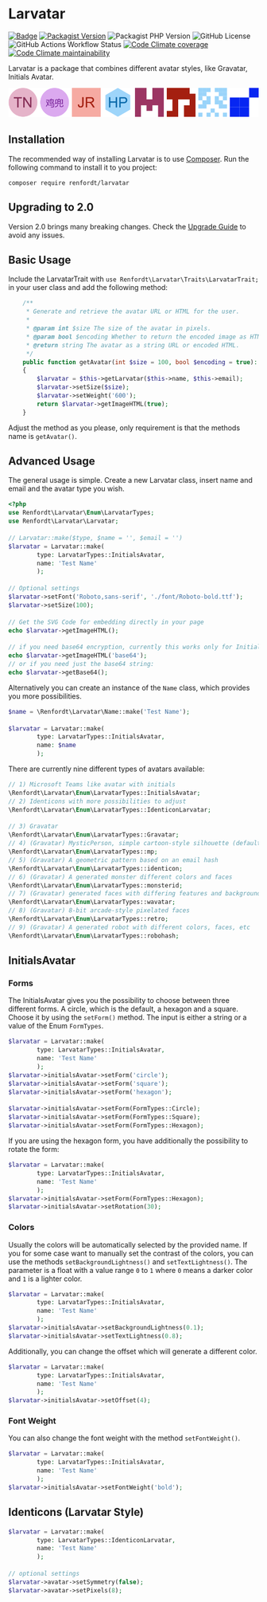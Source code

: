 # Larvatar

[![Badge](http://img.shields.io/badge/source-renfordt/Larvatar-blue.svg)](https://github.com/renfordt/Larvatar)
[![Packagist Version](https://img.shields.io/packagist/v/renfordt/larvatar?include_prereleases)](https://packagist.org/packages/renfordt/larvatar/)
![Packagist PHP Version](https://img.shields.io/packagist/dependency-v/renfordt/larvatar/php)
![GitHub License](https://img.shields.io/github/license/renfordt/Larvatar)
![GitHub Actions Workflow Status](https://img.shields.io/github/actions/workflow/status/renfordt/Larvatar/php.yml?logo=github)
[![Code Climate coverage](https://img.shields.io/codeclimate/coverage/renfordt/larvatar?logo=codeclimate)](https://codeclimate.com/github/renfordt/larvatar/test_coverage)
[![Code Climate maintainability](https://img.shields.io/codeclimate/maintainability/renfordt/larvatar?logo=codeclimate)](https://codeclimate.com/github/renfordt/larvatar/maintainability)

Larvatar is a package that combines different avatar styles, like Gravatar, Initials Avatar.

![Avatar Types](avatars.png)

## Installation

The recommended way of installing Larvatar is to use [Composer](https://getcomposer.org/). Run the following command to
install it to you project:

```
composer require renfordt/larvatar
```

## Upgrading to 2.0

Version 2.0 brings many breaking changes. Check the [Upgrade Guide](UPGRADING.md) to avoid any issues.

## Basic Usage

Include the LarvatarTrait with `use Renfordt\Larvatar\Traits\LarvatarTrait;` in your user class and add the following method:

```php
    /**
     * Generate and retrieve the avatar URL or HTML for the user.
     *
     * @param int $size The size of the avatar in pixels.
     * @param bool $encoding Whether to return the encoded image as HTML.
     * @return string The avatar as a string URL or encoded HTML.
     */
    public function getAvatar(int $size = 100, bool $encoding = true): string
    {
        $larvatar = $this->getLarvatar($this->name, $this->email);
        $larvatar->setSize($size);
        $larvatar->setWeight('600');
        return $larvatar->getImageHTML(true);
    }
```

Adjust the method as you please, only requirement is that the methods name is `getAvatar()`.

## Advanced Usage

The general usage is simple. Create a new Larvatar class, insert name and email and the avatar type you wish.

```php
<?php
use Renfordt\Larvatar\Enum\LarvatarTypes;
use Renfordt\Larvatar\Larvatar;

// Larvatar::make($type, $name = '', $email = '')
$larvatar = Larvatar::make(
        type: LarvatarTypes::InitialsAvatar,
        name: 'Test Name'
        );

// Optional settings    
$larvatar->setFont('Roboto,sans-serif', './font/Roboto-bold.ttf');
$larvatar->setSize(100);

// Get the SVG Code for embedding directly in your page
echo $larvatar->getImageHTML();

// if you need base64 encryption, currently this works only for InitialsAvatar
echo $larvatar->getImageHTML('base64');
// or if you need just the base64 string:
echo $larvatar->getBase64();
```

Alternatively you can create an instance of the `Name` class, which provides you more possibilities.

```php
$name = \Renfordt\Larvatar\Name::make('Test Name');

$larvatar = Larvatar::make(
        type: LarvatarTypes::InitialsAvatar,
        name: $name
        );
```

There are currently nine different types of avatars available:

```php
// 1) Microsoft Teams like avatar with initials
\Renfordt\Larvatar\Enum\LarvatarTypes::InitialsAvatar;
// 2) Identicons with more possibilities to adjust
\Renfordt\Larvatar\Enum\LarvatarTypes::IdenticonLarvatar;

// 3) Gravatar
\Renfordt\Larvatar\Enum\LarvatarTypes::Gravatar;
// 4) (Gravatar) MysticPerson, simple cartoon-style silhouette (default)
\Renfordt\Larvatar\Enum\LarvatarTypes::mp;
// 5) (Gravatar) A geometric pattern based on an email hash
\Renfordt\Larvatar\Enum\LarvatarTypes::identicon;
// 6) (Gravatar) A generated monster different colors and faces 
\Renfordt\Larvatar\Enum\LarvatarTypes::monsterid;
// 7) (Gravatar) generated faces with differing features and backgrounds
\Renfordt\Larvatar\Enum\LarvatarTypes::wavatar;
// 8) (Gravatar) 8-bit arcade-style pixelated faces
\Renfordt\Larvatar\Enum\LarvatarTypes::retro;
// 9) (Gravatar) A generated robot with different colors, faces, etc
\Renfordt\Larvatar\Enum\LarvatarTypes::robohash;
```

## InitialsAvatar

### Forms

The InitialsAvatar gives you the possibility to choose between three different forms. A circle, which is the default, a
hexagon and a square. Choose it by using the `setForm()` method. The input is either a string or a value of the
Enum `FormTypes`.

```PHP
$larvatar = Larvatar::make(
        type: LarvatarTypes::InitialsAvatar,
        name: 'Test Name'
        );
$larvatar->initialsAvatar->setForm('circle');
$larvatar->initialsAvatar->setForm('square');
$larvatar->initialsAvatar->setForm('hexagon');

$larvatar->initialsAvatar->setForm(FormTypes::Circle);
$larvatar->initialsAvatar->setForm(FormTypes::Square);
$larvatar->initialsAvatar->setForm(FormTypes::Hexagon);
```

If you are using the hexagon form, you have additionally the possibility to rotate the form:

```PHP
$larvatar = Larvatar::make(
        type: LarvatarTypes::InitialsAvatar,
        name: 'Test Name'
        );
$larvatar->initialsAvatar->setForm(FormTypes::Hexagon);
$larvatar->initialsAvatar->setRotation(30);
```

### Colors

Usually the colors will be automatically selected by the provided name.
If you for some case want to manually set the contrast of the colors, you can use the methods `setBackgroundLightness()`
and `setTextLightness()`. The parameter is a float with a value range `0` to `1` where `0` means a darker color and `1`
is a lighter color.

```PHP
$larvatar = Larvatar::make(
        type: LarvatarTypes::InitialsAvatar,
        name: 'Test Name'
        );
$larvatar->initialsAvatar->setBackgroundLightness(0.1);
$larvatar->initialsAvatar->setTextLightness(0.8);
```

Additionally, you can change the offset which will generate a different color.

```PHP
$larvatar = Larvatar::make(
        type: LarvatarTypes::InitialsAvatar,
        name: 'Test Name'
        );
$larvatar->initialsAvatar->setOffset(4);
```

### Font Weight

You can also change the font weight with the method `setFontWeight()`.

```PHP
$larvatar = Larvatar::make(
        type: LarvatarTypes::InitialsAvatar,
        name: 'Test Name'
        );
$larvatar->initialsAvatar->setFontWeight('bold');
```

## Identicons (Larvatar Style)

```PHP
$larvatar = Larvatar::make(
        type: LarvatarTypes::IdenticonLarvatar,
        name: 'Test Name'
        );
        
// optional settings
$larvatar->avatar->setSymmetry(false);
$larvatar->avatar->setPixels(8);
```